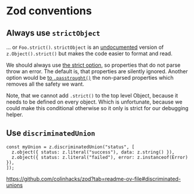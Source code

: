 # Zod conventions

## Always use `strictObject`

… or `Foo.strict()`. `strictObject` is an [undocumented](https://github.com/colinhacks/zod/issues/2629#issuecomment-1664832198) version of `z.Object().strict()` but makes the code easier to format and read.

We should always use [the strict option](https://github.com/colinhacks/zod?tab=readme-ov-file#strict), so properties that do not parse throw an error.
The default is, that properties are silently ignored.
Another option would be [to `.passtrought()`](https://github.com/colinhacks/zod?tab=readme-ov-file#passthrough) the non-parsed properties which removes all the safety we want.

Note, that we cannot add `.strict()` to the top level Object, because it needs to be defined on every object. Which is unfortunate, because we could make this conditional otherwise so it only is strict for our debugging helper.

## Use `discriminatedUnion`

```
const myUnion = z.discriminatedUnion("status", [
  z.object({ status: z.literal("success"), data: z.string() }),
  z.object({ status: z.literal("failed"), error: z.instanceof(Error) }),
]);
```

https://github.com/colinhacks/zod?tab=readme-ov-file#discriminated-unions
